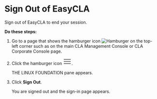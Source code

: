 # Sign Out of EasyCLA

Sign out of EasyCLA to end your session.

**Do these steps:**

1. Go to a page that shows the hamburger icon ![Hamburger](https://firebasestorage.googleapis.com/v0/b/gitbook-28427.appspot.com/o/assets%2F-LuWIT3NfRhMt-F50U5n%2F-LuXUenJzl7sWiTp19eT%2F-LuXUhUf0HKQdghT6ads%2Fcla-hamburger-icon.png?generation=1574684261941613&alt=media) on the top-left corner such as on the main CLA Management Console or CLA Corporate Console page.
2. Click the hamburger icon ![](../../../.gitbook/assets/hamburger-icon.png).

   THE LINUX FOUNDATION pane appears.

3. Click **Sign Out**.

   You are signed out and the sign-in page appears.

